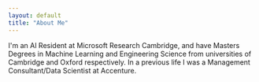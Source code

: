 ```yaml
---
layout: default
title: "About Me"
---
```


I'm an AI Resident at Microsoft Research Cambridge, and have Masters Degrees in Machine Learning and Engineering Science from universities of Cambridge and Oxford respectively. In a previous life I was a Management Consultant/Data Scientist at Accenture.

